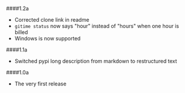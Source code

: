 ####1.2a

* Corrected clone link in readme
* `gitime status` now says "hour" instead of "hours" when one hour is billed
* Windows is now supported

####1.1a

* Switched pypi long description from markdown to restructured text

####1.0a

* The very first release